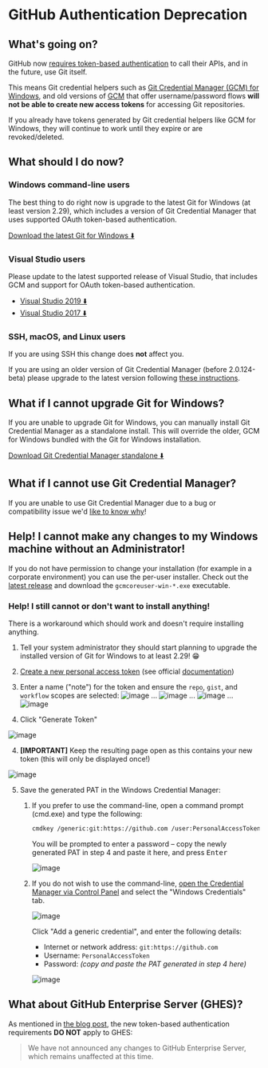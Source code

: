 # GitHub Authentication Deprecation

## What's going on?

GitHub now [requires token-based authentication](https://github.blog/2020-07-30-token-authentication-requirements-for-api-and-git-operations/) to
call their APIs, and in the future, use Git itself.

This means Git credential helpers such as [Git Credential Manager (GCM) for
Windows](https://github.com/microsoft/Git-Credential-Manager-for-Windows), and
old versions of [GCM](https://aka.ms/gcmcore) that offer username/password
flows **will not be able to create new access tokens** for accessing Git
repositories.

If you already have tokens generated by Git credential helpers like GCM for
Windows, they will continue to work until they expire or are revoked/deleted.

## What should I do now?

### Windows command-line users

The best thing to do right now is upgrade to the latest Git for Windows (at
least version 2.29), which includes a version of Git Credential Manager that
uses supported OAuth token-based authentication.

[Download the latest Git for Windows ⬇️](https://git-scm.com/download/win)

### Visual Studio users

Please update to the latest supported release of Visual Studio, that includes
GCM and support for OAuth token-based authentication.

- [Visual Studio 2019 ⬇️](https://docs.microsoft.com/en-us/visualstudio/install/update-visual-studio?view=vs-2019)
- [Visual Studio 2017 ⬇️](https://docs.microsoft.com/en-us/visualstudio/install/update-visual-studio?view=vs-2017)

### SSH, macOS, and Linux users

If you are using SSH this change does **not** affect you.

If you are using an older version of Git Credential Manager (before
2.0.124-beta) please upgrade to the latest version following [these
instructions](https://github.com/microsoft/Git-Credential-Manager-Core#download-and-install).

## What if I cannot upgrade Git for Windows?

If you are unable to upgrade Git for Windows, you can manually install Git
Credential Manager as a standalone install. This will override the older,
GCM for Windows bundled with the Git for Windows installation.

[Download Git Credential Manager standalone ⬇️](https://aka.ms/gcmcore-latest)

## What if I cannot use Git Credential Manager?

If you are unable to use Git Credential Manager due to a bug or
compatibility issue we'd [like to know why](https://github.com/microsoft/Git-Credential-Manager-Core/issues/new/choose)!

## Help! I cannot make any changes to my Windows machine without an Administrator!

If you do not have permission to change your installation (for example in a
corporate environment) you can use the per-user installer. Check out the [latest
release](https://aka.ms/gcmcore-latest) and download the `gcmcoreuser-win-*.exe`
executable.

### Help! I still cannot or don't want to install anything!

There is a workaround which should work and doesn't require installing anything.

1. Tell your system administrator they should start planning to upgrade the
   installed version of Git for Windows to at least 2.29! 😁

2. [Create a new personal access token](https://github.com/settings/tokens/new?scopes=repo,gist,workflow) (see official [documentation](https://docs.github.com/en/free-pro-team@latest/github/authenticating-to-github/creating-a-personal-access-token))

3. Enter a name ("note") for the token and ensure the `repo`, `gist`, and
   `workflow` scopes are selected:
![image](https://user-images.githubusercontent.com/5658207/95448332-1beb2000-095b-11eb-9a48-9c05b1926a6b.png)
...
![image](https://user-images.githubusercontent.com/5658207/95447304-6f5c6e80-0959-11eb-924b-50b86c2b3d77.png)
...
![image](https://user-images.githubusercontent.com/5658207/95447450-a3d02a80-0959-11eb-82a8-2d2834d5aa16.png)
...
![image](https://user-images.githubusercontent.com/5658207/95447343-7b483080-0959-11eb-8e00-151d53893f3f.png)

3. Click "Generate Token"

![image](https://user-images.githubusercontent.com/5658207/95448393-31f8e080-095b-11eb-9568-cfd1c567a65c.png)

4. **[IMPORTANT]** Keep the resulting page open as this contains your new token
   (this will only be displayed once!)

![image](https://user-images.githubusercontent.com/5658207/95448288-ff4ee800-095a-11eb-9709-8e37bde8b716.png)

5. Save the generated PAT in the Windows Credential Manager:

   1. If you prefer to use the command-line, open a command prompt (cmd.exe) and
      type the following:

      ```bash
      cmdkey /generic:git:https://github.com /user:PersonalAccessToken /pass
      ```

      You will be prompted to enter a password – copy the newly generated PAT in
      step 4 and paste it here, and press <kbd>Enter</kbd>

      ![image](https://user-images.githubusercontent.com/5658207/95448479-4fc64580-095b-11eb-9970-0b6faf7f4ae7.png)

   1. If you do not wish to use the command-line, [open the Credential Manager
      via Control Panel](https://support.microsoft.com/en-us/windows/accessing-credential-manager-1b5c916a-6a16-889f-8581-fc16e8165ac0)
      and select the "Windows Credentials" tab.

      ![image](https://user-images.githubusercontent.com/5658207/96468389-f6e09200-1223-11eb-9993-ae7b4096b769.png)

      Click "Add a generic credential", and enter the following details:

      - Internet or network address: `git:https://github.com`
      - Username: `PersonalAccessToken`
      - Password: _(copy and paste the PAT generated in step 4 here)_

      ![image](https://user-images.githubusercontent.com/5658207/96468318-ddd7e100-1223-11eb-8cd4-aa118493c538.png)

## What about GitHub Enterprise Server (GHES)?

As mentioned in [the blog post](https://github.blog/2020-07-30-token-authentication-requirements-for-api-and-git-operations/),
the new token-based authentication requirements **DO NOT** apply to GHES:

> We have not announced any changes to GitHub Enterprise Server, which remains
> unaffected at this time.
